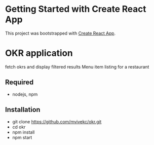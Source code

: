 # Getting Started with Create React App

This project was bootstrapped with [Create React App](https://github.com/facebook/create-react-app).

# OKR application 
fetch okrs and display filtered results
Menu item listing for a restaurant 

## Required
 - nodejs, npm


## Installation

 - git clone https://github.com/mvivekc/okr.git
 - cd okr
 - npm install
 - npm start
